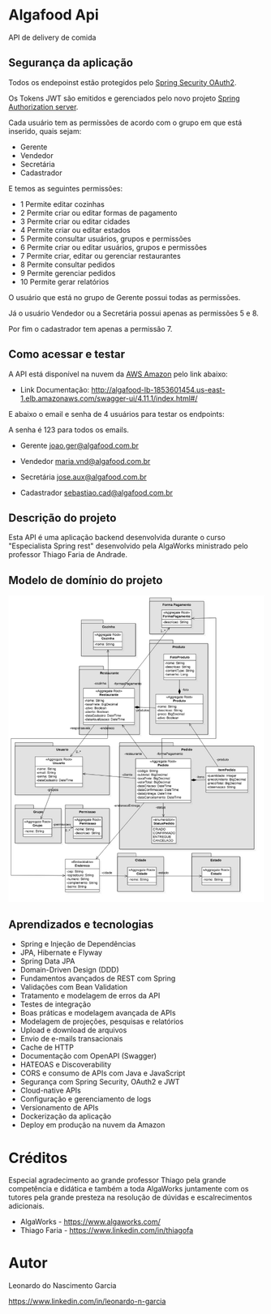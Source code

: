 # Algafood Api
API de delivery de comida

## Segurança da aplicação

Todos os endepoinst estão protegidos pelo [Spring Security OAuth2](https://spring.io/projects/spring-security).

Os Tokens JWT são emitidos e gerenciados pelo novo projeto [Spring Authorization server](https://spring.io/projects/spring-authorization-server).

Cada usuário tem as permissões de acordo com o grupo em que está inserido, quais sejam:

* Gerente
* Vendedor
* Secretária
* Cadastrador

E temos as seguintes permissões:

* 1	Permite editar cozinhas
* 2	Permite criar ou editar formas de pagamento
* 3	Permite criar ou editar cidades
* 4	Permite criar ou editar estados
* 5	Permite consultar usuários, grupos e permissões
* 6	Permite criar ou editar usuários, grupos e permissões
* 7	Permite criar, editar ou gerenciar restaurantes
* 8	Permite consultar pedidos
* 9	Permite gerenciar pedidos
* 10	Permite gerar relatórios

O usuário que está no grupo de Gerente possui todas as permissões.

Já o usuário Vendedor ou a Secretária possui apenas as permissões 5 e 8.

Por fim o cadastrador tem apenas a permissão 7.

## Como acessar e testar

A API está disponível na nuvem da [AWS Amazon](https://aws.amazon.com/pt/?nc2=h_lg) pelo link abaixo:

* Link Documentação: http://algafood-lb-1853601454.us-east-1.elb.amazonaws.com/swagger-ui/4.11.1/index.html#/

E abaixo o email e senha de 4 usuários para testar os endpoints:

A senha é 123 para todos os emails.

* Gerente joao.ger@algafood.com.br

* Vendedor maria.vnd@algafood.com.br


* Secretária jose.aux@algafood.com.br


* Cadastrador sebastiao.cad@algafood.com.br


## Descrição do projeto

Esta API é uma aplicação backend desenvolvida durante o curso "Especialista Spring rest" desenvolvido pela AlgaWorks ministrado pelo professor Thiago Faria de Andrade.

## Modelo de domínio do projeto

![Diagrama das classes de domínio](diagrama-de-classes-de-dominio.jpg)

## Aprendizados e tecnologias 

* Spring e Injeção de Dependências
* JPA, Hibernate e Flyway
* Spring Data JPA
* Domain-Driven Design (DDD)
* Fundamentos avançados de REST com Spring
* Validações com Bean Validation
* Tratamento e modelagem de erros da API
* Testes de integração
* Boas práticas e modelagem avançada de APIs
* Modelagem de projeções, pesquisas e relatórios
* Upload e download de arquivos
* Envio de e-mails transacionais
* Cache de HTTP
* Documentação com OpenAPI (Swagger)
* HATEOAS e Discoverability
* CORS e consumo de APIs com Java e JavaScript
* Segurança com Spring Security, OAuth2 e JWT
* Cloud-native APIs
* Configuração e gerenciamento de logs
* Versionamento de APIs
* Dockerização da aplicação
* Deploy em produção na nuvem da Amazon


# Créditos

Especial agradecimento ao grande professor Thiago pela grande competência e didática e também a toda AlgaWorks juntamente com os tutores pela grande presteza na resolução de dúvidas e escalrecimentos adicionais.

* AlgaWorks - https://www.algaworks.com/
* Thiago Faria - https://www.linkedin.com/in/thiagofa

# Autor

Leonardo do Nascimento Garcia


https://www.linkedin.com/in/leonardo-n-garcia
